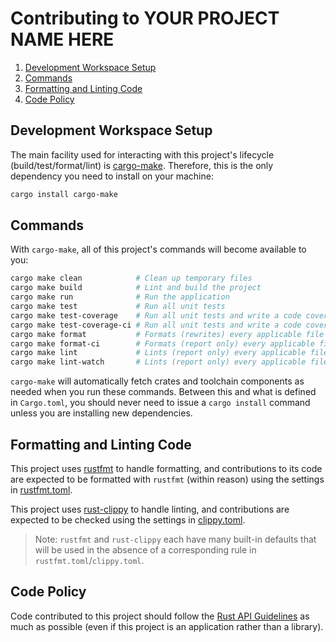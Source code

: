 # Contributing to YOUR PROJECT NAME HERE

1. [Development Workspace Setup](#development-workspace-setup)
2. [Commands](#commands)
3. [Formatting and Linting Code](#formatting-and-linting-code)
4. [Code Policy](#code-policy)

## Development Workspace Setup

The main facility used for interacting with this project's lifecycle (build/test/format/lint) is
[cargo-make](https://sagiegurari.github.io/cargo-make). Therefore, this is the only dependency you
need to install on your machine:

```bash
cargo install cargo-make
```

## Commands

With `cargo-make`, all of this project's commands will become available to you:

```bash
cargo make clean            # Clean up temporary files
cargo make build            # Lint and build the project
cargo make run              # Run the application
cargo make test             # Run all unit tests
cargo make test-coverage    # Run all unit tests and write a code coverage report to STDOUT
cargo make test-coverage-ci # Run all unit tests and write a code coverage report to a text file in LCOV format
cargo make format           # Formats (rewrites) every applicable file in the project
cargo make format-ci        # Formats (report only) every applicable file in the project
cargo make lint             # Lints (report only) every applicable file in the project
cargo make lint-watch       # Lints (report only) every applicable file in the project and re-lints whenever files change
```

`cargo-make` will automatically fetch crates and toolchain components as needed when you run these
commands. Between this and what is defined in `Cargo.toml`, you should never need to issue a
`cargo install` command unless you are installing new dependencies.

## Formatting and Linting Code

This project uses [rustfmt](https://github.com/rust-lang/rustfmt) to handle formatting, and
contributions to its code are expected to be formatted with `rustfmt` (within reason) using the
settings in [rustfmt.toml](rustfmt.toml).

This project uses [rust-clippy](https://github.com/rust-lang/rust-clippy) to handle linting, and
contributions are expected to be checked using the settings in [clippy.toml](clippy.toml).

>Note: `rustfmt` and `rust-clippy` each have many built-in defaults that will be used in the
>absence of a corresponding rule in `rustfmt.toml`/`clippy.toml`.

## Code Policy

Code contributed to this project should follow the
[Rust API Guidelines](https://rust-lang.github.io/api-guidelines/checklist.html) as much as
possible (even if this project is an application rather than a library).
